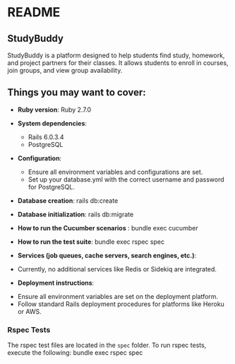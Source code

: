 # README

## StudyBuddy

StudyBuddy is a platform designed to help students find study, homework, and project partners for their classes. It allows students to enroll in courses, join groups, and view group availability.

## Things you may want to cover:

- **Ruby version**: Ruby 2.7.0

- **System dependencies**:

  - Rails 6.0.3.4
  - PostgreSQL

- **Configuration**:

  - Ensure all environment variables and configurations are set.
  - Set up your database.yml with the correct username and password for PostgreSQL.

- **Database creation**: rails db:create

- **Database initialization**:
  rails db:migrate

- **How to run the Cucumber scenarios** :
  bundle exec cucumber

- **How to run the test suite**:
  bundle exec rspec spec

- **Services (job queues, cache servers, search engines, etc.)**:

* Currently, no additional services like Redis or Sidekiq are integrated.

- **Deployment instructions**:

* Ensure all environment variables are set on the deployment platform.
* Follow standard Rails deployment procedures for platforms like Heroku or AWS.

### Rspec Tests

The rspec test files are located in the `spec` folder.
To run rspec tests, execute the following:
bundle exec rspec spec
